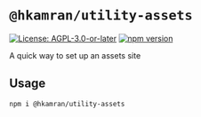 # `@hkamran/utility-assets`

[![License: AGPL-3.0-or-later](https://img.shields.io/badge/License-AGPL3.0-green.svg)](../../LICENSE.md)
[![npm version](https://badge.fury.io/js/%40hkamran%2Futility-assets.svg)](https://badge.fury.io/js/%40hkamran%2Futility-assets.svg)

A quick way to set up an assets site

## Usage

```bash
npm i @hkamran/utility-assets
```
